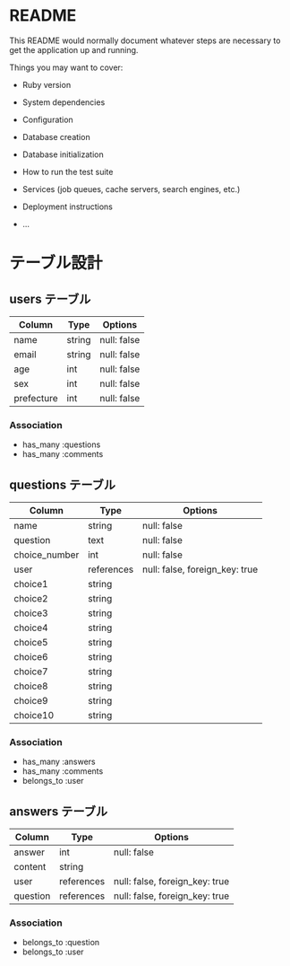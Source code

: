 # README

This README would normally document whatever steps are necessary to get the
application up and running.

Things you may want to cover:

* Ruby version

* System dependencies

* Configuration

* Database creation

* Database initialization

* How to run the test suite

* Services (job queues, cache servers, search engines, etc.)

* Deployment instructions

* ...
# テーブル設計

## users テーブル

| Column             | Type   | Options     |
| ------------------ | ------ | ----------- |
| name               | string | null: false |
| email              | string | null: false |
| age                | int    | null: false |
| sex                | int    | null: false |
| prefecture         | int | null: false |

### Association

- has_many :questions
- has_many :comments

## questions テーブル

| Column        | Type       | Options     |
| ------------- | ---------- | ----------- |
| name          | string | null: false |
| question      | text | null: false |
| choice_number | int    | null: false |
| user          | references | null: false, foreign_key: true |
| choice1  | string |  |
| choice2  | string |  |
| choice3  | string |  |
| choice4  | string |  |
| choice5  | string |  |
| choice6  | string |  |
| choice7  | string |  |
| choice8  | string |  |
| choice9  | string |  |
| choice10 | string |  |

### Association

- has_many :answers
- has_many :comments
- belongs_to :user

## answers テーブル

| Column | Type       | Options                        |
| ------ | ---------- | ------------------------------ |
| answer | int | null: false |
| content | string     |                                |
| user   | references | null: false, foreign_key: true |
| question | references | null: false, foreign_key: true |

### Association

- belongs_to :question
- belongs_to :user
